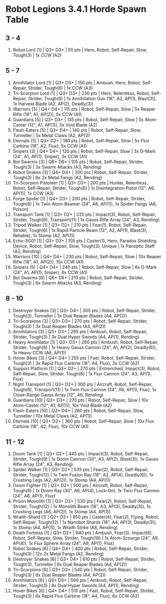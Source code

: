 # Robot Legions 3.4.1 Horde Spawn Table

## 3 - 4

1. Robot Lord [1] | Q3+ D3+ | 55 pts | Hero, Robot, Self-Repair, Slow, Tough(3) | 1x CCW (A2)

## 5 - 7

1. Annihilator Lord [1] | Q3+ D3+ | 150 pts | Ambush, Hero, Robot, Self-Repair, Strider, Tough(6) | 1x CCW (A3)
1. Tri-Scorpion Lord [1] | Q3+ D3+ | 230 pts | Hero, Relentless, Robot, Self-Repair, Strider, Tough(6) | 1x Annihilation Gun (18", A2, AP(1), Blast(3)), 1x Harvest Blade (A2, AP(2), Deadly(3))
1. Warriors [5] | Q4+ D4+ | 115 pts | Robot, Self-Repair, Slow | 5x Reaper Rifle (18", A1, AP(2)), 5x CCW (A1)
1. Guardians [5] | Q3+ D3+ | 135 pts | Robot, Self-Repair, Slow | 5x Atom-Caster (12", A1, AP(1)), 5x Void Blade (A2)
1. Flesh-Eaters [5] | Q3+ D4+ | 140 pts | Robot, Self-Repair, Slow, Tunneller | 5x Metal Claws (A2, AP(1))
1. Eternals [5] | Q3+ D2+ | 180 pts | Robot, Self-Repair, Slow | 5x Flux Carbine (18", A2, Flux), 5x CCW (A1)
1. Snipers [3] | Q4+ D4+ | 120 pts | Robot, Self-Repair, Slow | 3x D-Mark (24", A1, AP(1), Sniper), 3x CCW (A1)
1. Bot Swarms [3] | Q6+ D6+ | 105 pts | Robot, Self-Repair, Strider, Tough(3) | 3x Swarm Attacks (A3, Rending)
1. Robot Snakes [3] | Q4+ D4+ | 200 pts | Robot, Self-Repair, Strider, Tough(3) | 6x 2x Metal Fangs (A2, Rending)
1. Tri-Scorpion Pistoleer [1] | Q3+ D3+ | 200 pts | Hunter, Relentless, Robot, Self-Repair, Strider, Tough(6) | 1x Disintegration Pistol (12", A6, AP(1)), 1x CCW (A3)
1. Forge Spider [1] | Q4+ D3+ | 200 pts | Robot, Self-Repair, Strider, Tough(6) | 1x Twin Atom-Beamer (24", A6, AP(1)), 1x Spider Fangs (A6, Poison)
1. Transport Tank [1] | Q3+ D2+ | 225 pts | Impact(3), Robot, Self-Repair, Strider, Tough(6), Transport(11) | 1x Gauss Rifle Array (24", A3, Rending)
1. Tripod Walker [1] | Q3+ D2+ | 210 pts | Fear(1), Robot, Self-Repair, Strider, Tough(6) | 1x Rapid Particle Beam (12", A2, AP(1), Blast(3), Reliable), 1x Stomp (A2, AP(1))
1. Echo-3G01 [1] | Q3+ D3+ | 105 pts | Caster(1), Hero, Paradox Shielding Device, Robot, Self-Repair, Slow, Tough(3), Unique | 1x Panoptic Staff (A3, Rending)
1. Warriors [10] | Q4+ D4+ | 230 pts | Robot, Self-Repair, Slow | 10x Reaper Rifle (18", A1, AP(2)), 10x CCW (A1)
1. Snipers [6] | Q4+ D4+ | 240 pts | Robot, Self-Repair, Slow | 6x D-Mark (24", A1, AP(1), Sniper), 6x CCW (A1)
1. Bot Swarms [6] | Q6+ D6+ | 210 pts | Robot, Self-Repair, Strider, Tough(3) | 6x Swarm Attacks (A3, Rending)

## 8 - 10

1. Destroyer Snakes [3] | Q3+ D4+ | 305 pts | Robot, Self-Repair, Strider, Tough(3), Tunneller | 3x Dual Reaper Blades (A4, AP(2))
1. Tri-Scorpions [3] | Q3+ D3+ | 270 pts | Robot, Self-Repair, Strider, Tough(3) | 3x Dual Reaper Blades (A4, AP(2))
1. Annihilators [3] | Q3+ D3+ | 295 pts | Ambush, Robot, Self-Repair, Strider, Tough(3) | 3x Dual Hyper Swords (A4, AP(1), Rending)
1. Heavy Annihilator [1] | Q3+ D3+ | 260 pts | Ambush, Robot, Self-Repair, Strider, Tough(6) | 1x Heavy Gauss Cannon (24", A1, AP(2), Deadly(6)), 1x Heavy CCW (A6, AP(1))
1. Hover Bikes [3] | Q4+ D4+ | 255 pts | Fast, Robot, Self-Repair, Strider, Tough(3) | 3x Rapid Flux Carbine (18", A4, Flux), 3x CCW (A2)
1. Support Platform [1] | Q3+ D2+ | 270 pts | Entrenched, Impact(3), Robot, Self-Repair, Slow, Strider, Tough(6) | 1x Flux Cannon (24", A3, AP(1), Flux)
1. Night Transport [1] | Q3+ D2+ | 360 pts | Aircraft, Robot, Self-Repair, Tough(6), Transport(11) | 1x Twin Flux Cannon (24", A6, AP(1), Flux), 1x Close-Range Gauss Array (12", A6, Rending)
1. Guardians [10] | Q3+ D3+ | 270 pts | Robot, Self-Repair, Slow | 10x Atom-Caster (12", A1, AP(1)), 10x Void Blade (A2)
1. Flesh-Eaters [10] | Q3+ D4+ | 280 pts | Robot, Self-Repair, Slow, Tunneller | 10x Metal Claws (A2, AP(1))
1. Eternals [10] | Q3+ D2+ | 360 pts | Robot, Self-Repair, Slow | 10x Flux Carbine (18", A2, Flux), 10x CCW (A1)

## 11 - 12

1. Doom Tank [1] | Q3+ D2+ | 445 pts | Impact(3), Robot, Self-Repair, Strider, Tough(9) | 1x Doom Cannon (30", A3, AP(2), Blast(3)), 1x Gauss Rifle Array (24", A3, Rending)
1. Spider Walker [1] | Q3+ D2+ | 535 pts | Fear(2), Robot, Self-Repair, Strider, Tough(12) | 1x Twin Fusion Ray (18", A2, AP(4), Deadly(6)), 1x Crushing Legs (A2, AP(2)), 1x Stomp (A4, AP(1))
1. Doom Fighter [1] | Q3+ D2+ | 500 pts | Aircraft, Robot, Self-Repair, Tough(6) | 1x Doom Ray (30", A6, AP(4), Lock-On), 1x Twin Flux Cannon (24", A6, AP(1), Flux)
1. Prison Monolith [1] | Q3+ D2+ | 530 pts | Fear(2), Robot, Self-Repair, Strider, Tough(12) | 1x Monolith Beam (18", A3, AP(3), Deadly(3)), 1x Crushing Legs (A6, AP(2)), 1x Stomp (A4, AP(1))
1. Wraith-Shard [1] | Q2+ D2+ | 850 pts | Caster(4), Fear(2), Flying, Robot, Self-Repair, Tough(12) | 1x Nanobot Shards (18", A4, AP(3), Deadly(3)), 1x Stomp (A4, AP(1)), 1x Wraith Strike (A8, Rending)
1. Death Fortress [1] | Q3+ D2+ | 940 pts | Ambush, Fear(3), Impact(6), Robot, Self-Repair, Slow, Strider, Tough(18) | 1x Atom-Scourge (24", A9, AP(4)), 1x Flux Sphere Array (24", A9, AP(1), Flux)
1. Robot Snakes [6] | Q4+ D4+ | 400 pts | Robot, Self-Repair, Strider, Tough(3) | 12x 2x Metal Fangs (A2, Rending)
1. Destroyer Snakes [6] | Q3+ D4+ | 610 pts | Robot, Self-Repair, Strider, Tough(3), Tunneller | 6x Dual Reaper Blades (A4, AP(2))
1. Tri-Scorpions [6] | Q3+ D3+ | 540 pts | Robot, Self-Repair, Strider, Tough(3) | 6x Dual Reaper Blades (A4, AP(2))
1. Annihilators [6] | Q3+ D3+ | 590 pts | Ambush, Robot, Self-Repair, Strider, Tough(3) | 6x Dual Hyper Swords (A4, AP(1), Rending)
1. Hover Bikes [6] | Q4+ D4+ | 510 pts | Fast, Robot, Self-Repair, Strider, Tough(3) | 6x Rapid Flux Carbine (18", A4, Flux), 6x CCW (A2)
